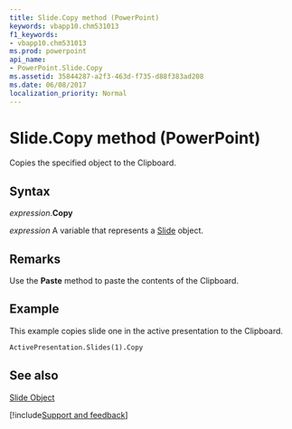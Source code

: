 ```yaml
---
title: Slide.Copy method (PowerPoint)
keywords: vbapp10.chm531013
f1_keywords:
- vbapp10.chm531013
ms.prod: powerpoint
api_name:
- PowerPoint.Slide.Copy
ms.assetid: 35844287-a2f3-463d-f735-d88f383ad208
ms.date: 06/08/2017
localization_priority: Normal
---
```



# Slide.Copy method (PowerPoint)

Copies the specified object to the Clipboard.


## Syntax

_expression_.**Copy**

 _expression_ A variable that represents a [Slide](./PowerPoint.Slide.md) object.


## Remarks

Use the  **Paste** method to paste the contents of the Clipboard.


## Example

This example copies slide one in the active presentation to the Clipboard.


```vb
ActivePresentation.Slides(1).Copy
```


## See also


[Slide Object](PowerPoint.Slide.md)

[!include[Support and feedback](~/includes/feedback-boilerplate.md)]